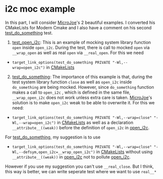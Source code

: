 # i2c moc example
[MicroJoe]: https://blog.microjoe.org/2017/unit-tests-c-cmocka-coverage-cmake.html
[test_open_i2c]: test_open_i2c.c
[open_i2c]: open_i2c.c
[test_do_something]: test_do_something.c
[CMakeLists]: CMakeLists.txt

In this part, I will consider [MicroJoe]'s 2 beautiful examples. I converted his CMakeLists for Modern Cmake and I also have a comment on his second [test_do_something] test.

1. [test_open_i2c]: This is an example of mocking system library function `open` inside `open_i2c`. During the test, there is call to mocked `open` via `__wrap_open` as well as real `open` via `__real_open`. For this we need
* `target_link_options(test_do_something PRIVATE "-Wl,--wrap=open_i2c")` in [CMakeLists]

2. [test_do_something]: The importance of this example is that, during the test system library function `close` as well as `open_i2c` inside `do_something` are being mocked. However, since `do_something` function makes a call to `open_i2c` , which is defined in the same file, `__wrap_open_i2c` does not work unless extra care is taken. [MicroJoe]'s solution is to make `open_i2c` weak to be able to overwrite it. 
For this we need:
* `target_link_options(test_do_something PRIVATE "-Wl,--wrap=close" "-Wl,--wrap=open_i2c")` in [CMakeLists] as well as a declaration `__attribute__((weak))` before the definition of `open_i2c` in [open_i2c].

For [test_do_something], my suggestion is to use
* `target_link_options(test_do_something PRIVATE "-Wl,--wrap=close" "-Wl,--defsym,open_i2c=__wrap_open_i2c")` in [CMakeLists] without using `__attribute__((weak))` in [open_i2c] not to pollute [open_i2c].

However if you use my suggestion you can't use `__real_close`. But I think, this way is better, we can write seperate test where we want to use `real__*`

